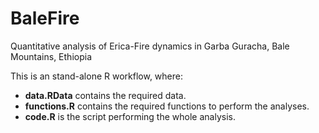 # BaleFire
Quantitative analysis of Erica-Fire dynamics in Garba Guracha, Bale Mountains, Ethiopia

This is an stand-alone R workflow, where:


+  **data.RData** contains the required data.
+  **functions.R** contains the required functions to perform the analyses.
+  **code.R** is the script performing the whole analysis.
